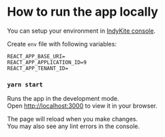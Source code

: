 # How to run the app locally

You can setup your environment in [IndyKite console](https://console.indykite.id/).

Create `env` file with following variables:

```
REACT_APP_BASE_URI=
REACT_APP_APPLICATION_ID=9
REACT_APP_TENANT_ID=
```

### `yarn start`

Runs the app in the development mode.\
Open [http://localhost:3000](http://localhost:3000) to view it in your browser.

The page will reload when you make changes.\
You may also see any lint errors in the console.
